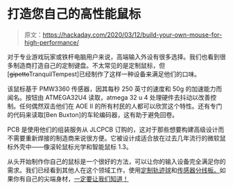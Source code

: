 # 打造您自己的高性能鼠标

> 原文：<https://hackaday.com/2020/03/12/build-your-own-mouse-for-high-performance/>

对于专业游戏玩家或铁杆电脑用户来说，高端输入外设有很多选择。我们也看到很多制造商打造自己的定制键盘。不太常见的是定制鼠标，但[~~gipetto~~TranquilTempest]已经制作了这样一种设备来满足他们的口味。

该鼠标基于 PMW3360 传感器，因其每秒 250 英寸的速度和 50g 的加速能力而闻名。按钮由 ATMEGA32U4 读取，atmega 32 u 4 处理硬件去抖动以改善控制。任何偶然双击他们在 AOE II 的所有村民的人都可以欣赏这个特性。还有专门的代码来读取[Ben Buxton]的车轮编码器，这有助于避免回卷。

PCB 是使用他们的组装服务从 JLCPCB 订购的，这对于那些想要构建高级设计而不需要重新焊接的制造商来说很方便。它被设计成适合放在过去几年流行的微软鼠标外壳中——像滚轮鼠标光学和智能鼠标 1.3。

从头开始制作你自己的鼠标是一个很好的方法，可以让你的输入设备完全满足你的需求。我们已经看到其他人在这个领域工作，使用[定制轨迹球](https://hackaday.com/2018/06/23/roll-your-own-trackball-mouse/)和[传感器分线板。](https://hackaday.com/2016/11/21/diy-optical-sensor-breakout-board-makes-diy-optical-mouse/)如果你有自己的尖端身材，[一定要让我们知道！](http://hackaday.com/submit-a-tip)